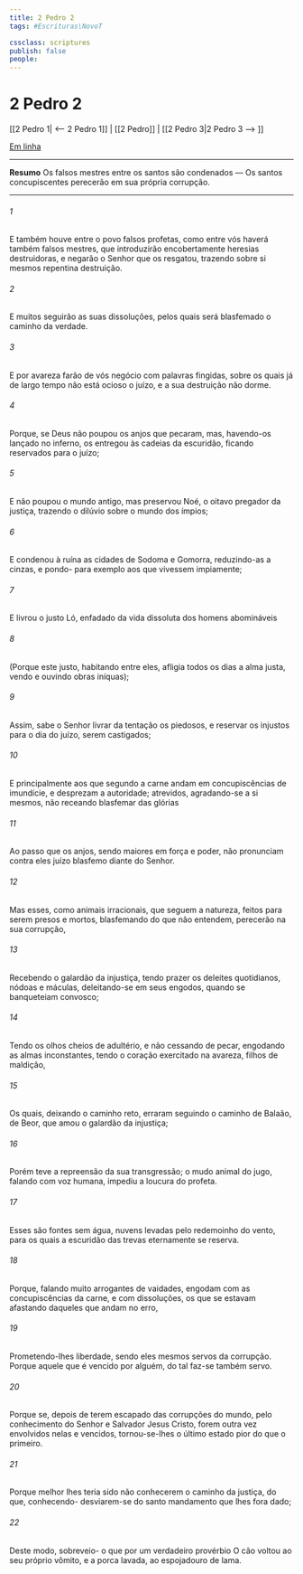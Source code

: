 ```yaml
---
title: 2 Pedro 2
tags: #Escrituras\NovoT

cssclass: scriptures
publish: false
people:
---
```


# 2 Pedro 2
[[2 Pedro 1| <-- 2 Pedro 1]] | [[2 Pedro]] | [[2 Pedro 3|2 Pedro 3 --> ]]

[Em linha](https://churchofjesuschrist.org/study/scriptures/nt/2-pet/2?lang=por)

---
__Resumo__
Os falsos mestres entre os santos são condenados — Os santos concupiscentes perecerão em sua própria corrupção.

---
###### 1 
E também houve entre o povo falsos profetas, como entre vós haverá também falsos mestres, que introduzirão encobertamente heresias destruidoras, e negarão o Senhor que os resgatou, trazendo sobre si mesmos repentina destruição.

###### 2 
E muitos seguirão as suas dissoluções, pelos quais será blasfemado o caminho da verdade.

###### 3 
E por avareza farão de vós negócio com palavras fingidas, sobre os quais já de largo tempo não está ocioso o juízo, e a sua destruição não dorme.

###### 4 
Porque, se Deus não poupou os anjos que pecaram, mas, havendo-os lançado no inferno, os entregou às cadeias da escuridão, ficando reservados para o juízo;

###### 5 
E não poupou o mundo antigo, mas preservou Noé, o oitavo  pregador da justiça, trazendo o dilúvio sobre o mundo dos ímpios;

###### 6 
E condenou à ruína as cidades de Sodoma e Gomorra, reduzindo-as a cinzas, e pondo- para exemplo aos que vivessem impiamente;

###### 7 
E livrou o justo Ló, enfadado da vida dissoluta dos homens abomináveis

###### 8 
(Porque este justo, habitando entre eles, afligia todos os dias a  alma justa, vendo e ouvindo  obras iníquas);

###### 9 
Assim, sabe o Senhor livrar da tentação os piedosos, e reservar os injustos para o dia do juízo,  serem castigados;

###### 10 
E principalmente aos que segundo a carne andam em concupiscências de imundície, e desprezam a autoridade; atrevidos, agradando-se a si mesmos, não receando blasfemar das glórias 

###### 11 
Ao passo que os anjos, sendo maiores em força e poder, não pronunciam contra eles juízo blasfemo diante do Senhor.

###### 12 
Mas esses, como animais irracionais, que seguem a natureza, feitos para serem presos e mortos, blasfemando do que não entendem, perecerão na sua corrupção,

###### 13 
Recebendo o galardão da injustiça, tendo  prazer os deleites quotidianos,  nódoas e máculas, deleitando-se em seus engodos, quando se banqueteiam convosco;

###### 14 
Tendo os olhos cheios de adultério, e não cessando de pecar, engodando as almas inconstantes, tendo o coração exercitado na avareza, filhos de maldição,

###### 15 
Os quais, deixando o caminho reto, erraram seguindo o caminho de Balaão,  de Beor, que amou o galardão da injustiça;

###### 16 
Porém teve a repreensão da sua transgressão; o mudo animal do jugo, falando com voz humana, impediu a loucura do profeta.

###### 17 
Esses são fontes sem água, nuvens levadas pelo redemoinho do vento, para os quais a escuridão das trevas eternamente se reserva.

###### 18 
Porque, falando  muito arrogantes de vaidades, engodam com as concupiscências da carne, e com dissoluções, os que se estavam afastando daqueles que andam no erro,

###### 19 
Prometendo-lhes liberdade, sendo eles mesmos servos da corrupção. Porque aquele que é vencido por alguém, do tal faz-se também servo.

###### 20 
Porque se, depois de terem escapado das corrupções do mundo, pelo conhecimento do Senhor e Salvador Jesus Cristo, forem outra vez envolvidos nelas e vencidos, tornou-se-lhes o último estado pior do que o primeiro.

###### 21 
Porque melhor lhes teria sido não conhecerem o caminho da justiça, do que, conhecendo- desviarem-se do santo mandamento que lhes fora dado;

###### 22 
Deste modo, sobreveio- o que por um verdadeiro provérbio  O cão voltou ao seu próprio vômito, e a porca lavada, ao espojadouro de lama.

